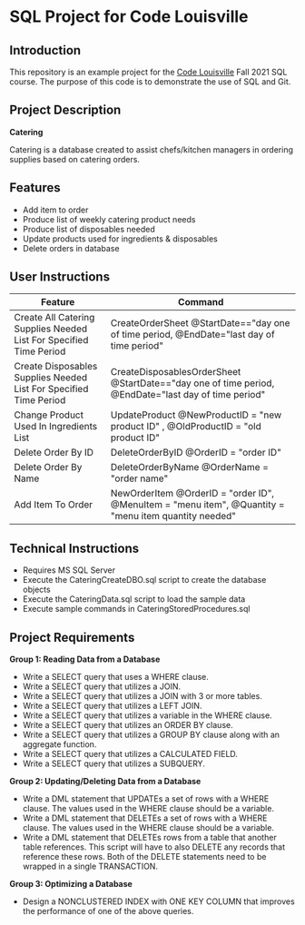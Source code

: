# SQL Project for Code Louisville

## Introduction
This repository is an example project for the [Code Louisville](https://www.codelouisville.org/) Fall 2021 SQL course. The purpose of this code is to demonstrate the use of SQL and Git.

## Project Description

**Catering**

Catering is a database created to assist chefs/kitchen managers in ordering supplies based on catering orders.

## Features

- Add item to order
- Produce list of weekly catering product needs
- Produce list of disposables needed
- Update products used for ingredients & disposables
- Delete orders in database


## User Instructions

| Feature | Command |
| ----------- | ----------- |
| Create All Catering Supplies Needed List For Specified Time Period| CreateOrderSheet @StartDate=="day one of time period, @EndDate="last day of time period" |
| Create Disposables Supplies Needed List For Specified Time Period| CreateDisposablesOrderSheet @StartDate=="day one of time period, @EndDate="last day of time period" |
| Change Product Used In Ingredients List | UpdateProduct @NewProductID = "new product ID" , @OldProductID = "old product ID" |
| Delete Order By ID| DeleteOrderByID @OrderID = "order ID" |
| Delete Order By Name| DeleteOrderByName @OrderName = "order name" |
| Add Item To Order| NewOrderItem @OrderID = "order ID", @MenuItem = "menu item", @Quantity = "menu item quantity needed"|                    |

## Technical Instructions

- Requires MS SQL Server
- Execute the CateringCreateDBO.sql script to create the database objects
- Execute the CateringData.sql script to load the sample data
- Execute sample commands in CateringStoredProcedures.sql

## Project Requirements

**Group 1: Reading Data from a Database**

- Write a SELECT query that uses a WHERE clause.
- Write a  SELECT query that utilizes a JOIN.
- Write a  SELECT query that utilizes a JOIN with 3 or more tables.
- Write a  SELECT query that utilizes a LEFT JOIN.
- Write a  SELECT query that utilizes a variable in the WHERE clause.
- Write a  SELECT query that utilizes an ORDER BY clause.
- Write a  SELECT query that utilizes a GROUP BY clause along with an aggregate function.
- Write a SELECT query that utilizes a CALCULATED FIELD.
- Write a SELECT query that utilizes a SUBQUERY.

**Group 2: Updating/Deleting Data from a Database**

- Write a DML statement that UPDATEs a set of rows with a WHERE clause. The values used in the WHERE clause should be a variable.
- Write a DML statement that DELETEs a set of rows with a WHERE clause. The values used in the WHERE clause should be a variable.
- Write a DML statement that DELETEs rows from a table that another table references. This script will have to also DELETE any records that reference these rows. Both of the DELETE statements need to be wrapped in a single TRANSACTION.

**Group 3: Optimizing a Database**

- Design a NONCLUSTERED INDEX with ONE KEY COLUMN that improves the performance of one of the above queries.